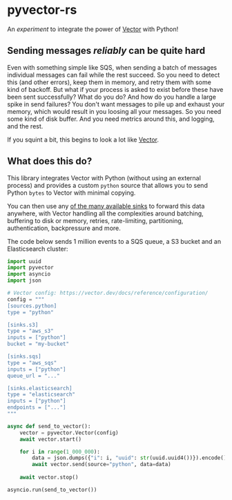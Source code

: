 # pyvector-rs

An _experiment_ to integrate the power of [Vector](https://vector.dev/) with Python!

## Sending messages _reliably_ can be quite hard

Even with something simple like SQS, when sending a batch of messages individual messages can fail while the rest 
succeed. So you need to detect this (and other errors), keep them in memory, and retry them with some kind of backoff. 
But what if your process is asked to exist before these have been sent successfully? What do you do? And how do you 
handle a large spike in send failures? You don't want messages to pile up and exhaust your memory, which would result in 
you loosing all your messages. So you need some kind of disk buffer. And you need metrics around this, and logging, and 
the rest.

If you squint a bit, this begins to look a lot like [Vector](https://vector.dev/).

## What does this do?

This library integrates Vector with Python (without using an external process) and provides a custom `python` source 
that allows you to send Python `bytes` to Vector with minimal copying.

You can then use any [of the many available sinks](https://vector.dev/docs/reference/configuration/sinks/) to forward
this data anywhere, with Vector handling all the complexities around batching, buffering to disk or memory, retries, 
rate-limiting, partitioning, authentication, backpressure and more.

The code below sends 1 million events to a SQS queue, a S3 bucket and an Elasticsearch cluster:

```python
import uuid
import pyvector
import asyncio
import json

# Vector config: https://vector.dev/docs/reference/configuration/
config = """
[sources.python]
type = "python"

[sinks.s3]
type = "aws_s3"
inputs = ["python"]
bucket = "my-bucket"

[sinks.sqs]
type = "aws_sqs"
inputs = ["python"]
queue_url = "..."

[sinks.elasticsearch]
type = "elasticsearch"
inputs = ["python"]
endpoints = ["..."]
"""

async def send_to_vector():
    vector = pyvector.Vector(config)
    await vector.start()

    for i in range(1_000_000):
        data = json.dumps({"i": i, "uuid": str(uuid.uuid4())}).encode()
        await vector.send(source="python", data=data)
    
    await vector.stop()

asyncio.run(send_to_vector())
```
